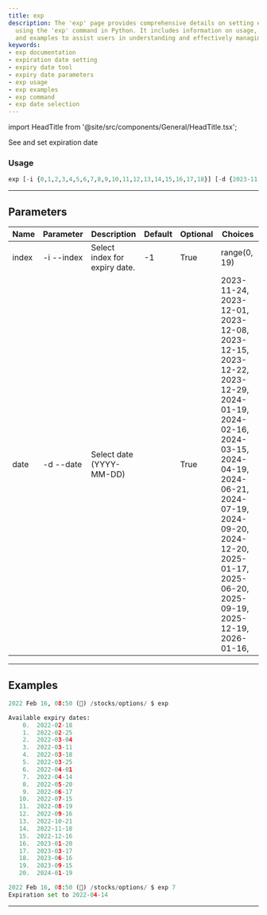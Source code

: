 ```yaml
---
title: exp
description: The 'exp' page provides comprehensive details on setting expiration dates
  using the 'exp' command in Python. It includes information on usage, parameters,
  and examples to assist users in understanding and effectively managing dates.
keywords:
- exp documentation
- expiration date setting
- expiry date tool
- expiry date parameters
- exp usage
- exp examples
- exp command
- exp date selection
---
```


import HeadTitle from '@site/src/components/General/HeadTitle.tsx';

<HeadTitle title="stocks /options/exp - Reference | OpenBB Terminal Docs" />

See and set expiration date

### Usage

```python wordwrap
exp [-i {0,1,2,3,4,5,6,7,8,9,10,11,12,13,14,15,16,17,18}] [-d {2023-11-24,2023-12-01,2023-12-08,2023-12-15,2023-12-22,2023-12-29,2024-01-19,2024-02-16,2024-03-15,2024-04-19,2024-06-21,2024-07-19,2024-09-20,2024-12-20,2025-01-17,2025-06-20,2025-09-19,2025-12-19,2026-01-16,}]
```

---

## Parameters

| Name | Parameter | Description | Default | Optional | Choices |
| ---- | --------- | ----------- | ------- | -------- | ------- |
| index | -i  --index | Select index for expiry date. | -1 | True | range(0, 19) |
| date | -d  --date | Select date (YYYY-MM-DD) |  | True | 2023-11-24, 2023-12-01, 2023-12-08, 2023-12-15, 2023-12-22, 2023-12-29, 2024-01-19, 2024-02-16, 2024-03-15, 2024-04-19, 2024-06-21, 2024-07-19, 2024-09-20, 2024-12-20, 2025-01-17, 2025-06-20, 2025-09-19, 2025-12-19, 2026-01-16,  |


---

## Examples

```python
2022 Feb 16, 08:50 (🦋) /stocks/options/ $ exp

Available expiry dates:
    0.  2022-02-18
    1.  2022-02-25
    2.  2022-03-04
    3.  2022-03-11
    4.  2022-03-18
    5.  2022-03-25
    6.  2022-04-01
    7.  2022-04-14
    8.  2022-05-20
    9.  2022-06-17
   10.  2022-07-15
   11.  2022-08-19
   12.  2022-09-16
   13.  2022-10-21
   14.  2022-11-18
   15.  2022-12-16
   16.  2023-01-20
   17.  2023-03-17
   18.  2023-06-16
   19.  2023-09-15
   20.  2024-01-19

2022 Feb 16, 08:50 (🦋) /stocks/options/ $ exp 7
Expiration set to 2022-04-14
```
---
